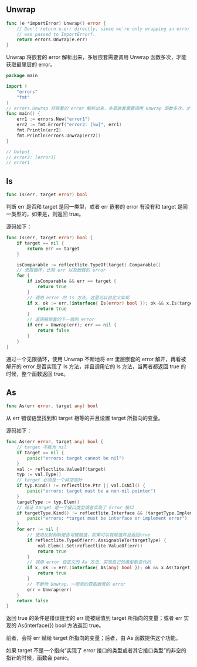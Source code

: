 
## Unwrap

```go
func (e *importError) Unwrap() error {
	// Don't return e.err directly, since we're only wrapping an error if %w
	// was passed to ImportErrorf.
	return errors.Unwrap(e.err)
}
```


Unwrap 将嵌套的 error 解析出来，多层嵌套需要调用 Unwrap 函数多次，才能获取最里层的 error。

```go
package main

import (
	"errors"
	"fmt"
)
// errors.Unwrap 将嵌套的 error 解析出来，多层嵌套需要调用 Unwrap 函数多次，才能获取最里层的 error。
func main() {
	err1 := errors.New("error1")
	err2 := fmt.Errorf("error2: [%w]", err1)
	fmt.Println(err2)
	fmt.Println(errors.Unwrap(err2))
}

// Output
// error2: [error1]
// error1
```

## Is

```go
func Is(err, target error) bool
```

判断 err 是否和 target 是同一类型，或者 err 嵌套的 error 有没有和 target 是同一类型的，如果是，则返回 true。

源码如下：

```go
func Is(err, target error) bool {
	if target == nil {
		return err == target
	}

	isComparable := reflectlite.TypeOf(target).Comparable()
    // 无限循环，比较 err 以及嵌套的 error
	for {
		if isComparable && err == target {
			return true
		}
        // 调用 error 的 Is 方法，这里可以自定义实现
		if x, ok := err.(interface{ Is(error) bool }); ok && x.Is(target) {
			return true
		}
        // 返回被嵌套的下一层的 error
		if err = Unwrap(err); err == nil {
			return false
		}
	}
}
```

通过一个无限循环，使用 Unwrap 不断地将 err 里层嵌套的 error 解开，再看被解开的 error 是否实现了 Is 方法，并且调用它的 Is 方法，当两者都返回 true 的时候，整个函数返回 true。


## As

```go
func As(err error, target any) bool 
```

从 err 错误链里找到和 target 相等的并且设置 target 所指向的变量。

源码如下：

```go
func As(err error, target any) bool {
    // target 不能为 nil
	if target == nil {
		panic("errors: target cannot be nil")
	}
	val := reflectlite.ValueOf(target)
	typ := val.Type()
    // target 必须是一个非空指针
	if typ.Kind() != reflectlite.Ptr || val.IsNil() {
		panic("errors: target must be a non-nil pointer")
	}
	targetType := typ.Elem()
    // 保证 target 是一个接口类型或者实现了 Error 接口
	if targetType.Kind() != reflectlite.Interface && !targetType.Implements(errorType) {
		panic("errors: *target must be interface or implement error")
	}
	for err != nil {
        // 使用反射判断是否可被赋值，如果可以就赋值并且返回true
		if reflectlite.TypeOf(err).AssignableTo(targetType) {
			val.Elem().Set(reflectlite.ValueOf(err))
			return true
		}
        // 调用 error 自定义的 As 方法，实现自己的类型断言代码
		if x, ok := err.(interface{ As(any) bool }); ok && x.As(target) {
			return true
		}
        // 不断地 Unwrap，一层层的获取嵌套的 error
		err = Unwrap(err)
	}
	return false
}
```

返回 true 的条件是错误链里的 err 能被赋值到 target 所指向的变量；或者 err 实现的 As(interface{}) bool 方法返回 true。

前者，会将 err 赋给 target 所指向的变量；后者，由 As 函数提供这个功能。

如果 target 不是一个指向“实现了 error 接口的类型或者其它接口类型”的非空的指针的时候，函数会 panic。


